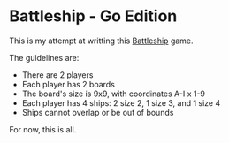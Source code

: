 # Battleship - Go Edition

This is my attempt at writting this [Battleship](https://github.com/bocchidayo/Battleship) game.

The guidelines are:  
- There are 2 players
- Each player has 2 boards
- The board's size is 9x9, with coordinates A-I x 1-9
- Each player has 4 ships: 2 size 2, 1 size 3, and 1 size 4
- Ships cannot overlap or be out of bounds

For now, this is all.
